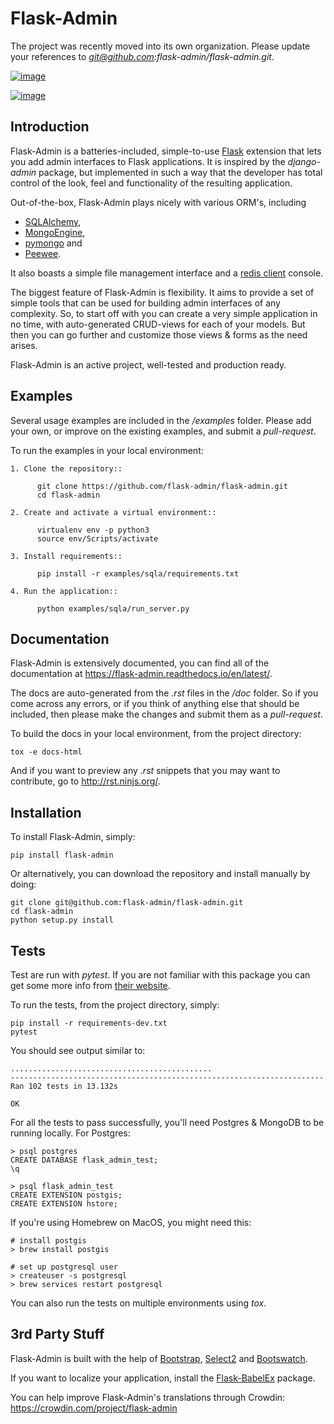 # Flask-Admin

The project was recently moved into its own organization. Please update
your references to *git@github.com:flask-admin/flask-admin.git*.

[![image](https://d322cqt584bo4o.cloudfront.net/flask-admin/localized.svg)](https://crowdin.com/project/flask-admin)

[![image](https://github.com/flask-admin/flask-admin/actions/workflows/test.yaml/badge.svg)](https://github.com/flask-admin/flask-admin/actions/workflows/test.yaml)

## Introduction

Flask-Admin is a batteries-included, simple-to-use
[Flask](http://flask.pocoo.org/) extension that lets you add admin
interfaces to Flask applications. It is inspired by the *django-admin*
package, but implemented in such a way that the developer has total
control of the look, feel and functionality of the resulting
application.

Out-of-the-box, Flask-Admin plays nicely with various ORM\'s, including

-   [SQLAlchemy](http://www.sqlalchemy.org/),
-   [MongoEngine](http://mongoengine.org/),
-   [pymongo](http://api.mongodb.org/python/current/) and
-   [Peewee](https://github.com/coleifer/peewee).

It also boasts a simple file management interface and a [redis
client](http://redis.io/) console.

The biggest feature of Flask-Admin is flexibility. It aims to provide a
set of simple tools that can be used for building admin interfaces of
any complexity. So, to start off with you can create a very simple
application in no time, with auto-generated CRUD-views for each of your
models. But then you can go further and customize those views & forms as
the need arises.

Flask-Admin is an active project, well-tested and production ready.

## Examples

Several usage examples are included in the */examples* folder. Please
add your own, or improve on the existing examples, and submit a
*pull-request*.

To run the examples in your local environment:

    1. Clone the repository::

          git clone https://github.com/flask-admin/flask-admin.git
          cd flask-admin

    2. Create and activate a virtual environment::

          virtualenv env -p python3
          source env/Scripts/activate

    3. Install requirements::

          pip install -r examples/sqla/requirements.txt

    4. Run the application::

          python examples/sqla/run_server.py

## Documentation

Flask-Admin is extensively documented, you can find all of the
documentation at <https://flask-admin.readthedocs.io/en/latest/>.

The docs are auto-generated from the *.rst* files in the */doc* folder.
So if you come across any errors, or if you think of anything else that
should be included, then please make the changes and submit them as a
*pull-request*.

To build the docs in your local environment, from the project directory:

    tox -e docs-html

And if you want to preview any *.rst* snippets that you may want to
contribute, go to <http://rst.ninjs.org/>.

## Installation

To install Flask-Admin, simply:

    pip install flask-admin

Or alternatively, you can download the repository and install manually
by doing:

    git clone git@github.com:flask-admin/flask-admin.git
    cd flask-admin
    python setup.py install

## Tests

Test are run with *pytest*. If you are not familiar with this package
you can get some more info from [their website](https://pytest.org/).

To run the tests, from the project directory, simply:

    pip install -r requirements-dev.txt
    pytest

You should see output similar to:

    .............................................
    ----------------------------------------------------------------------
    Ran 102 tests in 13.132s

    OK

For all the tests to pass successfully, you\'ll need Postgres & MongoDB
to be running locally. For Postgres:

    > psql postgres
    CREATE DATABASE flask_admin_test;
    \q

    > psql flask_admin_test
    CREATE EXTENSION postgis;
    CREATE EXTENSION hstore;

If you\'re using Homebrew on MacOS, you might need this:

    # install postgis
    > brew install postgis

    # set up postgresql user
    > createuser -s postgresql
    > brew services restart postgresql

You can also run the tests on multiple environments using *tox*.

## 3rd Party Stuff

Flask-Admin is built with the help of
[Bootstrap](http://getbootstrap.com/),
[Select2](https://github.com/ivaynberg/select2) and
[Bootswatch](http://bootswatch.com/).

If you want to localize your application, install the
[Flask-BabelEx](https://pypi.python.org/pypi/Flask-BabelEx) package.

You can help improve Flask-Admin\'s translations through Crowdin:
<https://crowdin.com/project/flask-admin>
